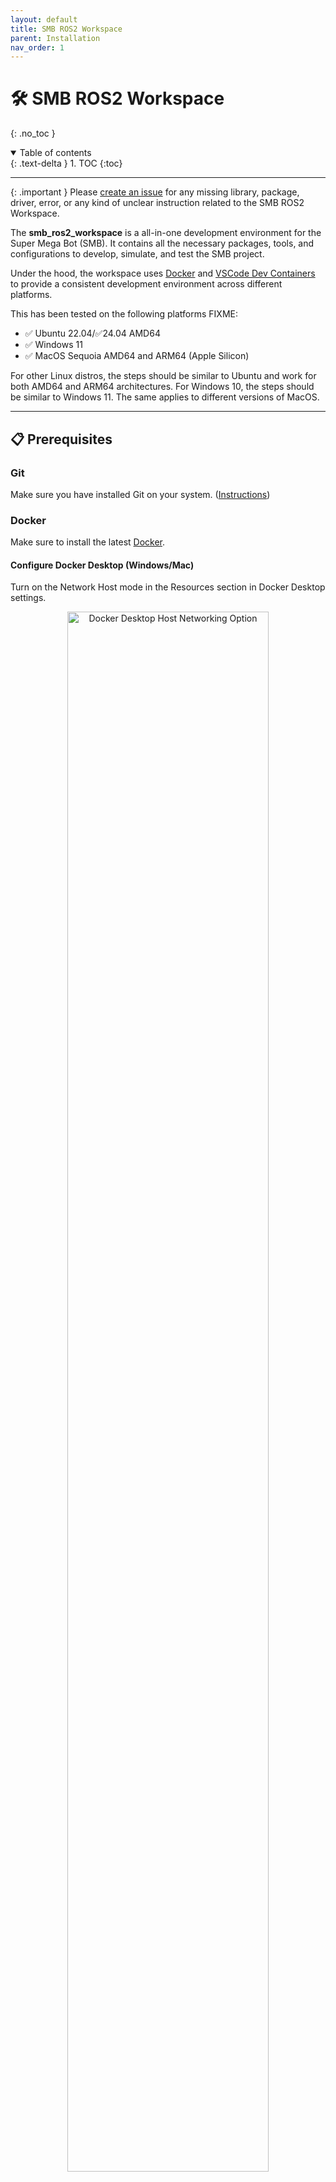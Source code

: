 ```yaml
---
layout: default
title: SMB ROS2 Workspace
parent: Installation
nav_order: 1
---
```


# 🛠️ SMB ROS2 Workspace
{: .no_toc }

<details open markdown="block">
  <summary>
    Table of contents
  </summary>
  {: .text-delta }
1. TOC
{:toc}
</details>

---

{: .important }
Please [create an issue](https://github.com/ETHZ-RobotX/smb_ros2_workspace/issues) for any missing library, package, driver, error, or any kind of unclear instruction related to the SMB ROS2 Workspace.

The **smb_ros2_workspace** is a all-in-one development environment for the Super Mega Bot (SMB). It contains all the necessary packages, tools, and configurations to develop, simulate, and test the SMB project.

Under the hood, the workspace uses [Docker](https://www.docker.com/) and [VSCode Dev Containers](https://code.visualstudio.com/docs/remote/containers) to provide a consistent development environment across different platforms.

This has been tested on the following platforms FIXME: 

- ✅ Ubuntu 22.04/✅24.04 AMD64
- ✅ Windows 11
- ✅ MacOS Sequoia AMD64 and ARM64 (Apple Silicon)

For other Linux distros, the steps should be similar to Ubuntu and work for both AMD64 and ARM64 architectures. For Windows 10, the steps should be similar to Windows 11. The same applies to different versions of MacOS.

---

## 📋 Prerequisites

### Git
Make sure you have installed Git on your system. ([Instructions](https://git-scm.com/book/en/v2/Getting-Started-Installing-Git))

### Docker
Make sure to install the latest [Docker](https://docs.docker.com/get-docker/).

#### Configure Docker Desktop (Windows/Mac)

Turn on the Network Host mode in the Resources section in Docker Desktop settings.

<p align="center">
  <img style="left;" src="{{ 'images/docker-desktop-host-networking.png' | absolute_url }}" width="80%" title="Docker Desktop Host Networking Option">
</p>

#### Configure Resource Allocation (Optional)

If you encounter any performance issues, you can adjust the resource allocation settings as needed. 

<p align="center">
  <img style="left;" src="{{ 'images/docker-desktop-resource-allocation.png' | absolute_url }}" width="80%" title="Docker Desktop Resource Allocation">
</p>


### VSCode + Dev Containers Extension
- Ensure you have a working VSCode setup and that it is up to date to avoid any issues.
- Install the [Remote - Containers extension](https://marketplace.visualstudio.com/items?itemName=ms-vscode-remote.remote-containers) in VSCode.

### **(Optional)** Install Real VNC Viewer
- Required if you want to run GUI application with VNC. 
- Install Real VNC Viewer by following [the official website](https://www.realvnc.com/en/connect/download/viewer)

### **(Optional)** SSH-agent
- To use SSH (for pushing commits to GitHub and connecting robots over SSH) inside container without copying your private ssh-key, you need to setup ssh-agent locally and add your ssh key to the ssh-agent.

### **(Optional)** Fork the repository
- If you want to customize your workspace and save your changes, you can fork the repository to your GitHub account and clone the forked repository.

---

## ⚙️ Open workspace locally
### **Method 1**: Clone the workspace to a docker volume and open it in VScode. (Reccomended) 

[![Open in Dev Containers](https://img.shields.io/static/v1?label=Dev%20Containers&message=Open&color=blue&logo=visualstudiocode)](https://vscode.dev/redirect?url=vscode://ms-vscode-remote.remote-containers/cloneInVolume?url=https://github.com/ETHZ-RobotX/smb_ros2_workspace)

**TL;DR**: 
Click the badge above or [here](https://vscode.dev/redirect?url=vscode://ms-vscode-remote.remote-containers/cloneInVolume?url=https://github.com/ETHZ-RobotX/smb_ros2_workspace) to open the workspace in a Dev Container. If the link does not work, follow the detailed steps below.

<details markdown="block">
  <summary>
    Click here for detailed steps!
  </summary>

  1. Copy the following link or the forked repository link to the clipboard `https://github.com/ETHZ-RobotX/smb_ros2_workspace.git`.

  2. Open the Command Palette in VScode by pressing `F1`.

  3. Search for _"clone"_ and select **Dev Containers: Clone Repository in Container Volume**.

  4. Paste the copied link into the box and press enter.

  5. The dev container will set up properly. (This might take some time as it pulls base docker images and builds locally. You can click `Starting Dev Container (show log)` at the bottom right to see the progress.)
</details>

{: .important}
> You won't be able to access the workspace files directly in the local file system. The workspace files are stored in the docker volume.
>
> <details markdown="block">
>  <summary>
>      Click here for more details!
>  </summary>
>  This method will clone the workspace to a docker volume. File data will be chunked and managed by Docker. Though, the chunked data are stored in the local file system, you cannot access them directly. This may be useful if you want to keep your local file system clean or if you encounter performance issues when using the workspace on macOS or Windows. To know more about the docker volume, please refer to the [Docker documentation](https://docs.docker.com/storage/volumes/).
> </details>

### **Method 2**: Clone the workspace to your local file system and open it in VScode.

{: .warning} 
> For **macOS** and **Windows** users, we recommend using **Method 2** to avoid performance issues.
>
> <details markdown="block">
>  <summary>
>      Click here for more details!
>  </summary>
>  
>  The Dev Containers extension uses "bind mounts" to source code in your local filesystem by default. While this is the simplest option, on macOS and Windows, you may encounter slower disk performance or other disk-intensive operations. If you encounter this issue, consider using Method 2.
> </details>

##### 1) Clone the workspace

```bash
# Replace the URL with your forked repository if you have forked it
git clone https://github.com/ETHZ-RobotX/smb_ros2_workspace.git  

# Open the workspace in VScode. You can also open the folder in VScode manually.
code smb_ros2_workspace 
```

##### 2) Build the Docker image:
```bash
# Build the docker image using our Dockerfile
docker pull ghcr.io/ethz-robotx/smb_ros2_workspace:main
```

##### 3) Reopen workspace in dev container
Press `Ctrl+Shift+P` or `F1` to open the command palette, type `Reopen in Container` and select the command to reopen the workspace in a Dev Container.


---

## 🛠️ Building the SMB Workspace

##### 1) Source the workspace
```bash
source ~/.bashrc
```
 
##### 2) Install (Pull) the packges
```bash
gitman install
```

##### 3) Build the packages
Build all the relevant packages:
```bash
smb_build_packages_up_to meta_smb_sim
```

or build a specific package when needed by running:
```bash
smb_build_packages_up_to <package_name>
```

**Note**: If you are building packages on the real SMB robot, run `smb_build_packages_up_to meta_smb_nuc` or `smb_build_packages_up_to meta_smb_jetson`, depending if you are connected to the NUC or the Jetson.

{: .warning }
> Be cautious, since the default biulding compiles files in parallel, which may quickly eat up your memory and CPU resource. If you encounter resource problems with your machine, add this flag after the building command: `--executor sequential`. For example, `smb_build_packages_up_to meta_smb_sim --executor sequential` .

---

## 🖼️ Visualizing GUI 

### Using X11 forwarding

{: .important}
**Works only on Linux**


This works out of the box in Linux; when a GUI is launched, the window pops up.

{: .note}
> Please note that this might have some rendering issues when the windows are resized, especially in RViz.



### Using VNC (remote desktop) (Recommended for Windows/Mac)

{: .important}
Works on Linux, Windows, and Mac

1. Comment the [line #21](https://github.com/ETHZ-RobotX/smb_ros2_workspace/blob/main/.devcontainer/devcontainer.json#L21) (`"DISPLAY": "${localEnv:DISPLAY}",`) and uncomment the [line #22](https://github.com/ETHZ-RobotX/smb_ros2_workspace/blob/main/.devcontainer/devcontainer.json#L22) (`"DISPLAY": ":10",`) and **optionally** modify the [line #9](https://github.com/ETHZ-RobotX/smb_ros2_workspace/blob/372af7b42366f53c7fa6f94b59a8d87f0e9c2255/.devcontainer/devcontainer.json#L9) in the same file to set the resolution of the VNC viewer.


2. Rebuild the workspace by opening the command palette (`Ctrl+Shift+P`) and selecting `Remote-Containers: Rebuild Container`.

**Use VNC Viewer to connect to the desktop environment of the workspace.**

1. Open the RealVNC Viewer.
2. File -> New Connection.
3. Add `localhost:5901` as the VNC Server. The default password is `robotx`.
4. Click Ok.
5. Click and open the new connection.
6. Ignore the unencrypted connection issue.

Now you can see the desktop environment inside the VNC Viewer. You may need to adjust the picture quality settings in the VNC Viewer settings to get the best experience.

### Try a GUI application

You can try to run the smb gazebo simulation inside the workspace to see if the GUI application works. 

You can run the following command to start the simulation:

```bash
cd /workspaces/smb_ros2_workspace
smb_build_packages_up_to smb_gazebo direct_lidar_inertial_odometry # Build the package if not built
source install/setup.bash # Source the workspace setup file if not sourced
ros2 launch smb_gazebo smb_gazebo.launch.py
```

If everything goes well, you should see the Gazebo simulation running and the GUI on your screen or VNC viewer.

---
{: #customizing-the-workspace}
## 🎨 Customizing the Workspace

{: .important}
To save your customization, you should fork the repository and clone the forked repository. You can then customize the workspace as needed and push the changes to your forked repository.

{: .note}
You can take a look of the following files and get an idea of what aliases/tools are pre-configured to make your life easier.

To further customize the workspace, you can:

* Add additional packages and productivity tools (e.g., `autojump`, `htop`, etc.) in the `.devcontainer/Dockerfile`.
* Add additional features and vscode extensions in the `.devcontainer/devcontainer.json`.
* Add additional shell aliases and functions in the `.devcontainer/setup_alias.sh`.
* Add additional tmux configurations in the `.tmux.conf`.
* Customize you tmux session in the `scripts/start_smb_tmux.sh`.

---

{: #tips-and-tricks}
## 💡 Tips & Tricks

### [Tmux](https://github.com/tmux/tmux/wiki) 

#### **Use tmux in the workspace and remote access the physical robot via SSH**
Tmux is a terminal multiplexer; it allows you to create several "pseudo terminals" from a single terminal. It decouples the terminal from the main program (SSH at the remote), protecting it from being closed accidentally when connection is lost. It is particularly useful when remote accessing the physical robot via SSH, as it allows you to keep the program running even when the connection is lost and provides a multi-pane terminal interface for better organization.

#### **Tmux mouse mode**
We enable tmux mouse mode by default. You can use the mouse to switch between panes and scroll up and down in the terminal.

#### **Tmux panes synchronization**
You can toggle pane synchronization mode by pressing `Ctrl+b` and `Ctrl+s`. It is useful when you want to type the same command in multiple panes.

### GUI

#### **GUI Screen does not fit your screen in VNC?**
You can try,
- Hover over the top of the window to see the menu bar, click on the first icon from the left (the full-screen icon) to enter full-screen mode.
- Hover over the top of the window to see the menu bar, click on the second icon from the left (the scaling icon) to scale the screen to fit the viewer.
- Or adjust the default VNC resolution. See [VNC default resolution is too small?](#vnc_resolution_adjustment) for more details.


#### **Resize windows spawn inside VNC**
We use [fluxbox](http://fluxbox.org/) as the window manager in the VNC environment. It is more lightweight compared to the GNOME desktop environment.

To resize the windows, you can drag the window from the bottom left or right corner. If the window is too big to fit the screen, you can hold the `Alt` key and drag the window to move it around. If you just want to fit the window into the screen size, you can Right-click on the window title bar -> Maximize, this will fit the window into the screen size.

{: #vnc_resolution_adjustment}
#### **VNC default resolution is too small?**
Modify build arguments `VNC_RESOLUTION` in the `.devcontainer/devcontainer.json` file and rebuild the workspace.

### Shell

#### **reverse-i-search**
It is common to enter a command that you have used before. You can use `Ctrl+r` to search for the command in the history. We integrate `fzf` with the shell by default to provide a more interactive reverse-i-search experience.

#### **`Tab` completion in zsh**
We use `zsh` as the default shell. You can use `Tab` to auto-complete the command, file, directory name or even ros launch file parameters. When you press `Tab` twice, it will show you all the possible completions, and you can select the one you want by continuously pressing `Tab` until the cursor is on the desired completion.